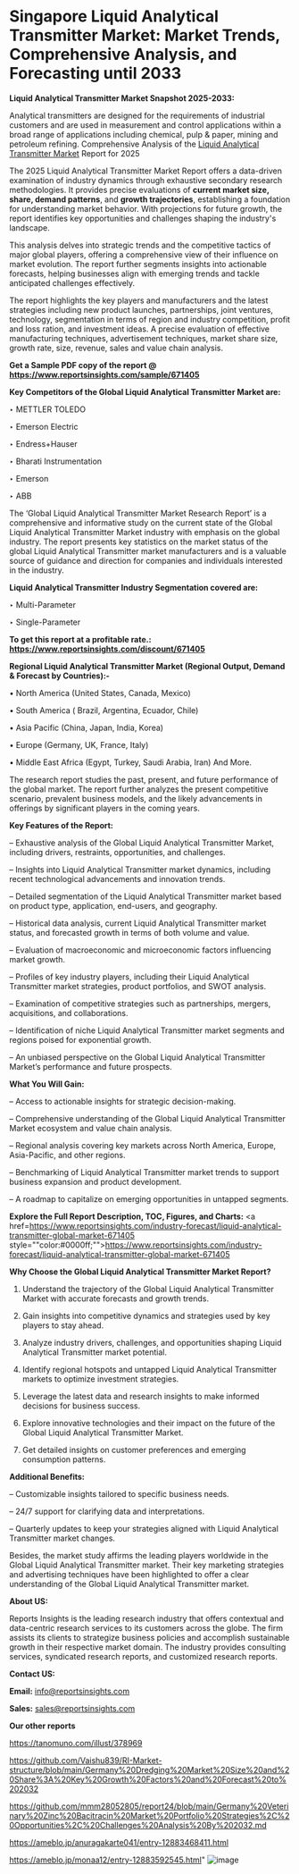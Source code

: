 # Singapore Liquid Analytical Transmitter Market: Market Trends, Comprehensive Analysis, and Forecasting until 2033

<strong>Liquid Analytical Transmitter Market Snapshot 2025-2033:</strong>

Analytical transmitters are designed for the requirements of industrial customers and are used in measurement and control applications within a broad range of applications including chemical, pulp & paper, mining and petroleum refining. Comprehensive Analysis of the <a href=https://www.reportsinsights.com/sample/671405>Liquid Analytical Transmitter Market</a> Report for 2025

The 2025 Liquid Analytical Transmitter Market Report offers a data-driven examination of industry dynamics through exhaustive secondary research methodologies. It provides precise evaluations of <strong>current market size, share, demand patterns</strong>, and <strong>growth trajectories</strong>, establishing a foundation for understanding market behavior. With projections for future growth, the report identifies key opportunities and challenges shaping the industry's landscape.

This analysis delves into strategic trends and the competitive tactics of major global players, offering a comprehensive view of their influence on market evolution. The report further segments insights into actionable forecasts, helping businesses align with emerging trends and tackle anticipated challenges effectively.

The report highlights the key players and manufacturers and the latest strategies including new product launches, partnerships, joint ventures, technology, segmentation in terms of region and industry competition, profit and loss ration, and investment ideas. A precise evaluation of effective manufacturing techniques, advertisement techniques, market share size, growth rate, size, revenue, sales and value chain analysis.

<strong>Get a Sample PDF copy of the report @ <a href=https://www.reportsinsights.com/sample/671405 style=color:#0000ff;>https://www.reportsinsights.com/sample/671405</a></strong>

<strong>Key Competitors of the Global Liquid Analytical Transmitter Market are:</strong>

‣ METTLER TOLEDO

‣ Emerson Electric

‣ Endress+Hauser

‣ Bharati Instrumentation

‣ Emerson

‣ ABB

The ‘Global Liquid Analytical Transmitter Market Research Report’ is a comprehensive and informative study on the current state of the Global Liquid Analytical Transmitter Market industry with emphasis on the global industry. The report presents key statistics on the market status of the global Liquid Analytical Transmitter market manufacturers and is a valuable source of guidance and direction for companies and individuals interested in the industry.

<strong>Liquid Analytical Transmitter Industry Segmentation covered are:</strong>

‣ Multi-Parameter

‣ Single-Parameter

<strong>To get this report at a profitable rate.: <a href=https://www.reportsinsights.com/discount/671405 style=color:#0000ff;>https://www.reportsinsights.com/discount/671405</a></strong>

<strong>Regional Liquid Analytical Transmitter Market (Regional Output, Demand &amp; Forecast by Countries):-</strong>

• North America (United States, Canada, Mexico)

• South America ( Brazil, Argentina, Ecuador, Chile)

• Asia Pacific (China, Japan, India, Korea)

• Europe (Germany, UK, France, Italy)

• Middle East Africa (Egypt, Turkey, Saudi Arabia, Iran) And More.

The research report studies the past, present, and future performance of the global market. The report further analyzes the present competitive scenario, prevalent business models, and the likely advancements in offerings by significant players in the coming years.

<strong>Key Features of the Report:</strong>

– Exhaustive analysis of the Global Liquid Analytical Transmitter Market, including drivers, restraints, opportunities, and challenges.

– Insights into Liquid Analytical Transmitter market dynamics, including recent technological advancements and innovation trends.

– Detailed segmentation of the Liquid Analytical Transmitter market based on product type, application, end-users, and geography.

– Historical data analysis, current Liquid Analytical Transmitter market status, and forecasted growth in terms of both volume and value.

– Evaluation of macroeconomic and microeconomic factors influencing market growth.

– Profiles of key industry players, including their Liquid Analytical Transmitter market strategies, product portfolios, and SWOT analysis.

– Examination of competitive strategies such as partnerships, mergers, acquisitions, and collaborations.

– Identification of niche Liquid Analytical Transmitter market segments and regions poised for exponential growth.

– An unbiased perspective on the Global Liquid Analytical Transmitter Market’s performance and future prospects.

<strong>What You Will Gain:</strong>

– Access to actionable insights for strategic decision-making.

– Comprehensive understanding of the Global Liquid Analytical Transmitter Market ecosystem and value chain analysis.

– Regional analysis covering key markets across North America, Europe, Asia-Pacific, and other regions.

– Benchmarking of Liquid Analytical Transmitter market trends to support business expansion and product development.

– A roadmap to capitalize on emerging opportunities in untapped segments.

<strong>Explore the Full Report Description, TOC, Figures, and Charts:</strong>
<a href=https://www.reportsinsights.com/industry-forecast/liquid-analytical-transmitter-global-market-671405 style=""color:#0000ff;"">https://www.reportsinsights.com/industry-forecast/liquid-analytical-transmitter-global-market-671405</a>

<strong>Why Choose the Global Liquid Analytical Transmitter Market Report?</strong>

1. Understand the trajectory of the Global Liquid Analytical Transmitter Market with accurate forecasts and growth trends.

2. Gain insights into competitive dynamics and strategies used by key players to stay ahead.

3. Analyze industry drivers, challenges, and opportunities shaping Liquid Analytical Transmitter market potential.

4. Identify regional hotspots and untapped Liquid Analytical Transmitter markets to optimize investment strategies.

5. Leverage the latest data and research insights to make informed decisions for business success.

6. Explore innovative technologies and their impact on the future of the Global Liquid Analytical Transmitter Market.

7. Get detailed insights on customer preferences and emerging consumption patterns.

<strong>Additional Benefits:</strong>

– Customizable insights tailored to specific business needs.

– 24/7 support for clarifying data and interpretations.

– Quarterly updates to keep your strategies aligned with Liquid Analytical Transmitter market changes.

Besides, the market study affirms the leading players worldwide in the Global Liquid Analytical Transmitter market. Their key marketing strategies and advertising techniques have been highlighted to offer a clear understanding of the Global Liquid Analytical Transmitter market.

<strong><strong>About US</strong>:</strong>

Reports Insights is the leading research industry that offers contextual and data-centric research services to its customers across the globe. The firm assists its clients to strategize business policies and accomplish sustainable growth in their respective market domain. The industry provides consulting services, syndicated research reports, and customized research reports.

<strong>Contact US:</strong>

<p class=><b>Email:</b> <a href=mailto:info@reportsinsights.com>info@reportsinsights.com</a></p>
<p class=><b>Sales:</b> <a href=mailto:sales@reportsinsights.com>sales@reportsinsights.com</a></p>

<strong>Our other reports</strong>

<a href=https://tanomuno.com/illust/378969>https://tanomuno.com/illust/378969</a>

<a href=https://github.com/Vaishu839/RI-Market-structure/blob/main/Germany%20Dredging%20Market%20Size%20and%20Share%3A%20Key%20Growth%20Factors%20and%20Forecast%20to%202032>https://github.com/Vaishu839/RI-Market-structure/blob/main/Germany%20Dredging%20Market%20Size%20and%20Share%3A%20Key%20Growth%20Factors%20and%20Forecast%20to%202032</a>

<a href=https://github.com/mmm28052805/report24/blob/main/Germany%20Veterinary%20Zinc%20Bacitracin%20Market%20Portfolio%20Strategies%2C%20Opportunities%2C%20Challenges%20Analysis%20By%202032.md>https://github.com/mmm28052805/report24/blob/main/Germany%20Veterinary%20Zinc%20Bacitracin%20Market%20Portfolio%20Strategies%2C%20Opportunities%2C%20Challenges%20Analysis%20By%202032.md</a>

<a href=https://ameblo.jp/anuragakarte041/entry-12883468411.html>https://ameblo.jp/anuragakarte041/entry-12883468411.html</a>

<a href=https://ameblo.jp/monaa12/entry-12883592545.html>https://ameblo.jp/monaa12/entry-12883592545.html</a>"
![image](https://github.com/user-attachments/assets/a2277dc1-7627-43f6-88c5-c4d82d641784)

